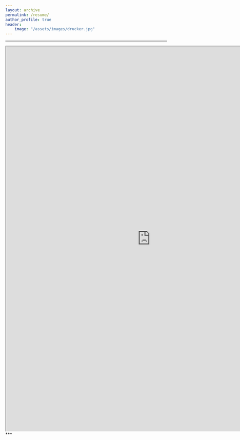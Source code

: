 ```yaml
---
layout: archive
permalink: /resume/
author_profile: true
header:
    image: "/assets/images/drucker.jpg"
---
```


***
<div align="center">
    <iframe src="https://resume.creddle.io/embed/fvqo4fnryyr"   width="900" height="1200" seamless seamless></iframe> 
</div>
***

